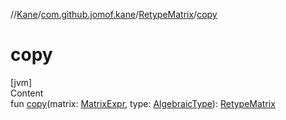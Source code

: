 //[Kane](../../index.md)/[com.github.jomof.kane](../index.md)/[RetypeMatrix](index.md)/[copy](copy.md)



# copy  
[jvm]  
Content  
fun [copy](copy.md)(matrix: [MatrixExpr](../-matrix-expr/index.md), type: [AlgebraicType](../../com.github.jomof.kane.types/-algebraic-type/index.md)): [RetypeMatrix](index.md)  



